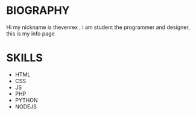 # BIOGRAPHY

Hi my nickname is thevenrex , i am student the programmer and designer, this is my info page

# SKILLS

- HTML
- CSS
- JS
- PHP
- PYTHON
- NODEJS